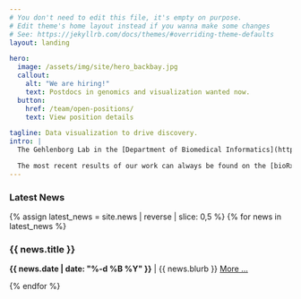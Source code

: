 ```yaml
---
# You don't need to edit this file, it's empty on purpose.
# Edit theme's home layout instead if you wanna make some changes
# See: https://jekyllrb.com/docs/themes/#overriding-theme-defaults
layout: landing

hero:
  image: /assets/img/site/hero_backbay.jpg
  callout:
    alt: "We are hiring!"
    text: Postdocs in genomics and visualization wanted now.
  button:
    href: /team/open-positions/
    text: View position details

tagline: Data visualization to drive discovery.
intro: |
  The Gehlenborg Lab in the [Department of Biomedical Informatics](http://dbmi.hms.harvard.edu) at [Harvard Medical School](http://hms.harvard.edu) is a group of data scientists and software developers who are passionate about driving biomedical discovery by creating efficient and effective visual interfaces between analysts and data. We focus on the development of visual analysis tools for genomic and other biomedical data to address challenges in basic and applied research. We are particularly interested in applying our approaches in cancer genomics, epigenomics, and chromosome conformation studies.

  The most recent results of our work can always be found on the [bioRxiv](http://biorxiv.org/search/author1%3ANils%2BGehlenborg) and on [GitHub](https://github.com/search?utf8=%E2%9C%93&q=topic%3Agehlenborglab&type=Repositories).
---
```


<div class="usa-grid-full">
  <div class="usa-width-one-third">
  <h3>Latest News</h3>
  </div>
  <div class="usa-width-two-thirds">
  {% assign latest_news = site.news | reverse | slice: 0,5 %}
  {% for news in latest_news %}
    <h3>{{ news.title }}</h3>
      <p>
        <b>{{ news.date | date: "%-d %B %Y" }}</b> | 
        {{ news.blurb }} <a href="{{news.url}}">More ...</a>
      </p>
  {% endfor %}
  </div>
</div>

